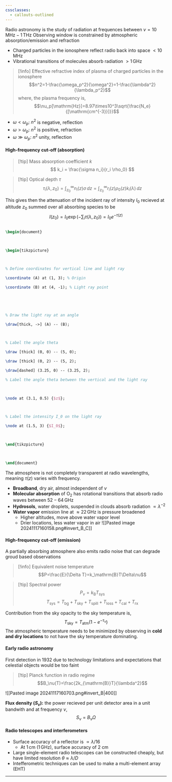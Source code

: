 ```yaml
---
cssclasses:
  - callouts-outlined
---
```

Radio astronomy is the study of radiation at frequences between $\nu = 10\, \mathrm{MHz} - 1\, \mathrm{THz}$
Observing window is constrained by atmospheric absorption/emission and refraction
- Charged particles in the ionosphere reflect radio back into space $<10\, \mathrm{MHz}$
- Vibrational transitions of molecules absorb radiation $>1\,\mathrm{GHz}$

>[!info] Effective refractive index of plasma of charged particles in the ionosphere
>$$n^2=1-\frac{\omega_p^2}{\omega^2}=1-\frac{\lambda^2}{\lambda_p^2}$$
>where, the plasma frequency is, $$\nu_p[\mathrm{Hz}]=8.97\times10^3\sqrt{\frac{N_e}{[\mathrm{cm^{-3}}]}}$$

- $\omega<\omega_p$: $n^2$ is negative, reflection
- $\omega>\omega_p$: $n^2$ is positive, refraction
- $\omega\gg\omega_p$: $n^2$ unity, reflection

#### High-frequency cut-off (absorption)

>[!tip] Mass absorption coefficient $k$
>$$ k_i = \frac{\sigma n_i}{r_i \rho_0} $$

>[!tip] Optical depth $\tau$
>$$\tau_i(\lambda, z_0) = \int_{z_0}^\infty n_i(z)\sigma\, dz = \int_{z_0}^\infty r_i(z) \rho_0(z) k_i(\lambda)\, dz$$

This gives then the attenuation of the incident ray of intensity $I_0$ recieved at altitude $z_0$ summed over all absorbing species to be $$I(z_0)=I_0\exp\left(-\sum_i \tau(\lambda, z_0)\right)=I_0e^{-\tau(z)}$$
```tikz

\begin{document}

  

\begin{tikzpicture}

  

% Define coordinates for vertical line and light ray

\coordinate (A) at (1, 3); % Origin

\coordinate (B) at (4, -1); % Light ray point

  

  

% Draw the light ray at an angle

\draw[thick, ->] (A) -- (B);

  

% Label the angle theta

\draw [thick] (0, 0) -- (5, 0);

\draw [thick] (0, 2) -- (5, 2);

\draw[dashed] (3.25, 0) -- (3.25, 2);

% Label the angle theta between the vertical and the light ray

  

\node at (3.1, 0.5) {$z$};

  

% Label the intensity I_0 on the light ray

\node at (1.5, 3) {$I_0$};

  

\end{tikzpicture}

  

\end{document}

```

The atmosphere is not completely transparent at radio wavelengths, meaning $\tau(z)$ varies with frequency.
- **Broadband**, dry air, almost independent of $\nu$
- **Molecular absorption** of $\mathrm{O}_2$ has rotational transitions that absorb radio waves between $52 - 64\, \mathrm{GHz}$
- **Hydrosols**, water droplets, suspended in clouds absorb radiation $\propto \lambda^{-2}$ 
- **Water vapor** emission line at $\approx 22\, \mathrm{GHz}$ is pressure broadened
	- Higher altitudes, move above water vapor level
	- Drier locations, less water vapor in air
![[Pasted image 20241117160158.png#invert_B_C]]
#### High-frequency cut-off (emission)
A partially absorbing atmosphere also emits radio noise that can degrade groud based observations

>[!info] Equivalent noise temperature
>$$P=\frac{E}{\Delta T}=k_\mathrm{B}T\Delta\nu$$

>[!tip] Spectral power
>$$P_\nu = k_\mathrm{B} T_\mathrm{sys}$$
>$$T_\mathrm{sys}=T_\mathrm{bg}+T_\mathrm{sky}+T_\mathrm{spill}+T_\mathrm{loss}+T_\mathrm{cal}+T_\mathrm{rx}$$

Contribution from the sky opacity to the sky temperature is, $$T_\mathrm{sky} = T_\mathrm{atm}(1-e^{-\tau_\nu})$$
The atmospheric temperature needs to be minimized by observing in **cold and dry locations** to not have the sky temperature dominating.

#### Early radio astronomy
First detection in 1932 due to technology limitations and expectations that celestial objects would be too faint

>[!tip] Planck function in radio regime
>$$B_\nu(T)=\frac{2k_{\mathrm{B}}T}{\lambda^2}$$

![[Pasted image 20241117160703.png#invert_B|400]]

**Flux density ($S_\nu$):** the power recieved per unit detector area in a unit bandwith and at frequency $\nu$, $$S_\nu=B_\nu\Omega$$
#### Radio telescopes and interferometers
- Surface accuracy of a reflector is $\propto \lambda/16$
	- At $1\,\mathrm{cm}$ ($1\, \mathrm{GHz}$), surface accuracy of 2 cm
- Large single-element radio telescopes can be constructed cheaply, but have limited resolution $\theta \approx \lambda/D$
- Intefferometric techniques can be used to make a multi-element array (EHT)
---

